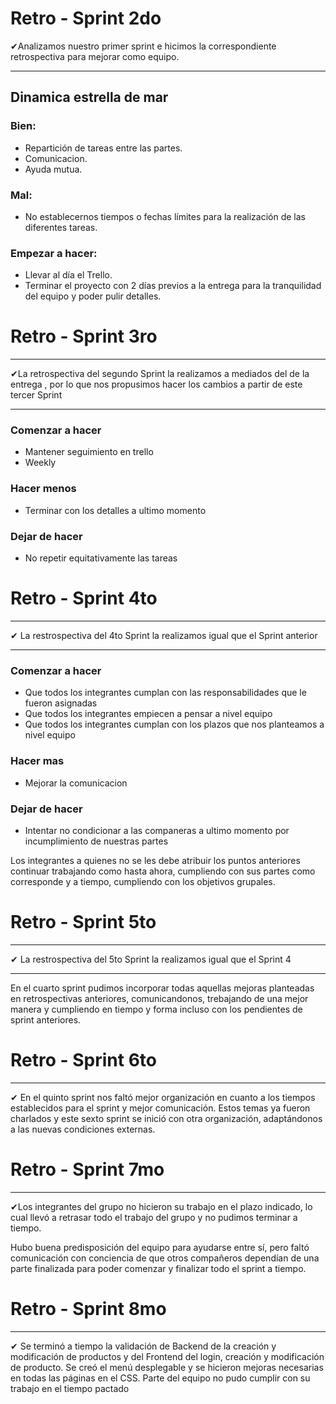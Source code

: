 #  Retro - Sprint  2do

✔Analizamos nuestro primer sprint e hicimos la correspondiente retrospectiva para mejorar como equipo. 
___

##  Dinamica estrella de mar

### Bien:
- Repartición de tareas entre las partes.
- Comunicacion.
- Ayuda mutua.

### Mal:
- No establecernos tiempos o fechas límites para la realización de las diferentes tareas.


### Empezar a hacer:
- Llevar al día el Trello.
- Terminar el proyecto con 2 días previos a la entrega para la tranquilidad del equipo y poder pulir detalles. 

#  Retro - Sprint  3ro
___

✔La retrospectiva del segundo Sprint la realizamos a mediados del de la entrega , por lo que nos propusimos hacer los cambios a partir de este tercer Sprint 
___
### Comenzar a hacer
- Mantener seguimiento en trello 
-  Weekly

### Hacer menos 
- Terminar con los detalles a ultimo momento 

### Dejar de hacer 
- No repetir equitativamente las tareas 

# Retro - Sprint 4to
___

✔ La restrospectiva del 4to Sprint  la realizamos igual que el Sprint anterior
___
### Comenzar a hacer
- Que todos los integrantes cumplan con las responsabilidades que le fueron  asignadas 
- Que todos los integrantes empiecen a pensar a nivel equipo 
- Que todos los integrantes cumplan con los plazos que nos planteamos a nivel equipo 

### Hacer mas 
- Mejorar la comunicacion

### Dejar de hacer
- Intentar no condicionar a las companeras  a ultimo momento por incumplimiento de nuestras partes

Los integrantes a quienes no se les debe atribuir los puntos anteriores continuar trabajando como hasta ahora, cumpliendo con sus partes como corresponde y a tiempo, cumpliendo con los objetivos grupales.

# Retro - Sprint 5to
___

✔ La restrospectiva del 5to Sprint la realizamos igual que el Sprint 4
___
En el cuarto sprint pudimos incorporar todas aquellas mejoras planteadas en retrospectivas anteriores, comunicandonos, trebajando de una mejor manera y cumpliendo en tiempo y forma incluso con los pendientes de sprint anteriores. 

# Retro - Sprint 6to
___
✔ En el quinto sprint nos faltó mejor organización en cuanto a los tiempos establecidos para el sprint y mejor comunicación. Estos temas ya fueron charlados y este sexto sprint se inició con otra organización, adaptándonos a las nuevas condiciones externas. 

# Retro - Sprint 7mo
___
✔Los integrantes del grupo no hicieron su trabajo en el plazo indicado, lo cual llevó a retrasar todo el trabajo del grupo y no pudimos terminar a tiempo.

Hubo buena predisposición del equipo para ayudarse entre sí, pero faltó comunicación con conciencia de que otros compañeros dependían de una parte finalizada para poder comenzar y finalizar todo el sprint a tiempo.

# Retro - Sprint 8mo
___
✔ Se terminó a tiempo la validación de Backend de la creación y modificación de productos y del Frontend del login, creación y modificación de producto. 
Se creó el menú desplegable y se hicieron mejoras necesarias en todas las páginas en el CSS.
Parte del equipo no pudo cumplir con su trabajo en el tiempo pactado
